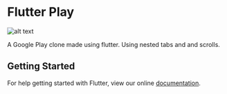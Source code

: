 # Flutter Play

![alt text](https://raw.githubusercontent.com/naumanahmed19/flutter_play/tree/master/assets/flutter-play.png)

A Google Play clone made using flutter. Using nested tabs and and scrolls.

## Getting Started

For help getting started with Flutter, view our online
[documentation](https://flutter.io/).
